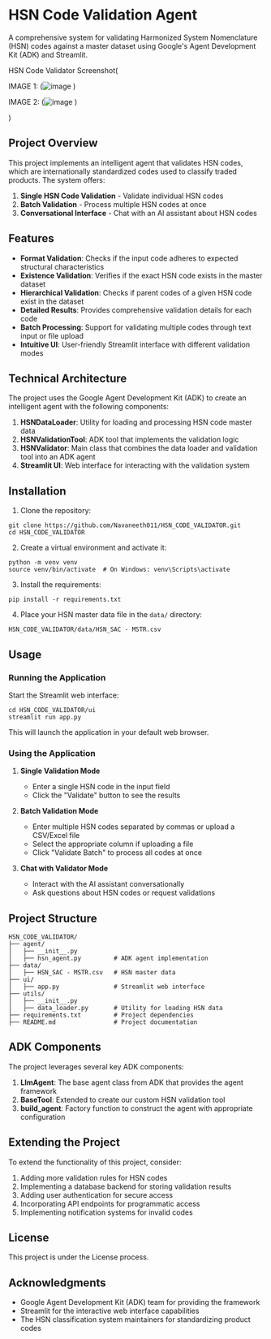 # HSN Code Validation Agent

A comprehensive system for validating Harmonized System Nomenclature (HSN) codes against a master dataset using Google's Agent Development Kit (ADK) and Streamlit.

HSN Code Validator Screenshot(

IMAGE 1:
(![image](https://github.com/user-attachments/assets/11d8e114-c6f2-4f40-85c6-43ea4c8706b3)
)

IMAGE 2:
(![image](https://github.com/user-attachments/assets/ac59f46b-af8f-403b-a524-769f29da2687)
)

)

## Project Overview

This project implements an intelligent agent that validates HSN codes, which are internationally standardized codes used to classify traded products. The system offers:

1. **Single HSN Code Validation** - Validate individual HSN codes
2. **Batch Validation** - Process multiple HSN codes at once
3. **Conversational Interface** - Chat with an AI assistant about HSN codes

## Features

- **Format Validation**: Checks if the input code adheres to expected structural characteristics
- **Existence Validation**: Verifies if the exact HSN code exists in the master dataset
- **Hierarchical Validation**: Checks if parent codes of a given HSN code exist in the dataset
- **Detailed Results**: Provides comprehensive validation details for each code
- **Batch Processing**: Support for validating multiple codes through text input or file upload
- **Intuitive UI**: User-friendly Streamlit interface with different validation modes

## Technical Architecture

The project uses the Google Agent Development Kit (ADK) to create an intelligent agent with the following components:

1. **HSNDataLoader**: Utility for loading and processing HSN code master data
2. **HSNValidationTool**: ADK tool that implements the validation logic
3. **HSNValidator**: Main class that combines the data loader and validation tool into an ADK agent
4. **Streamlit UI**: Web interface for interacting with the validation system

## Installation

1. Clone the repository:
```
git clone https://github.com/Navaneeth011/HSN_CODE_VALIDATOR.git
cd HSN_CODE_VALIDATOR
```

2. Create a virtual environment and activate it:
```
python -m venv venv
source venv/bin/activate  # On Windows: venv\Scripts\activate
```

3. Install the requirements:
```
pip install -r requirements.txt
```

4. Place your HSN master data file in the `data/` directory:
```
HSN_CODE_VALIDATOR/data/HSN_SAC - MSTR.csv
```

## Usage

### Running the Application

Start the Streamlit web interface:

```
cd HSN_CODE_VALIDATOR/ui
streamlit run app.py
```

This will launch the application in your default web browser.

### Using the Application

1. **Single Validation Mode**
   - Enter a single HSN code in the input field
   - Click the "Validate" button to see the results

2. **Batch Validation Mode**
   - Enter multiple HSN codes separated by commas or upload a CSV/Excel file
   - Select the appropriate column if uploading a file
   - Click "Validate Batch" to process all codes at once

3. **Chat with Validator Mode**
   - Interact with the AI assistant conversationally
   - Ask questions about HSN codes or request validations

## Project Structure

```
HSN_CODE_VALIDATOR/
├── agent/
│   ├── __init__.py
│   ├── hsn_agent.py         # ADK agent implementation
├── data/
│   ├── HSN_SAC - MSTR.csv   # HSN master data
├── ui/
│   ├── app.py               # Streamlit web interface
├── utils/
│   ├── __init__.py
│   ├── data_loader.py       # Utility for loading HSN data
├── requirements.txt         # Project dependencies
├── README.md                # Project documentation
```

## ADK Components

The project leverages several key ADK components:

1. **LlmAgent**: The base agent class from ADK that provides the agent framework
2. **BaseTool**: Extended to create our custom HSN validation tool
3. **build_agent**: Factory function to construct the agent with appropriate configuration

## Extending the Project

To extend the functionality of this project, consider:

1. Adding more validation rules for HSN codes
2. Implementing a database backend for storing validation results
3. Adding user authentication for secure access
4. Incorporating API endpoints for programmatic access
5. Implementing notification systems for invalid codes

## License

This project is under the License process.

## Acknowledgments

- Google Agent Development Kit (ADK) team for providing the framework
- Streamlit for the interactive web interface capabilities
- The HSN classification system maintainers for standardizing product codes
